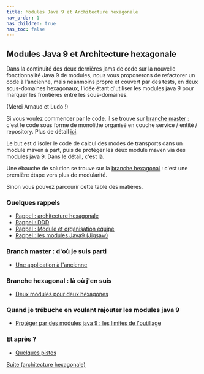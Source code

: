 ```yaml
---
title: Modules Java 9 et Architecture hexagonale
nav_order: 1
has_children: true
has_toc: false
---
```


## Modules Java 9 et Architecture hexagonale

Dans la continuité des deux dernières jams de code sur la nouvelle fonctionnalité Java 9 de modules, nous vous proposerons de refactorer un code à l’ancienne, mais néanmoins propre et couvert par des tests, en deux sous-domaines hexagonaux, l'idée étant d'utiliser les modules java 9 pour marquer les frontières entre les sous-domaines.

(Merci Arnaud et Ludo !)

Si vous voulez commencer par le code, il se trouve sur [branche master](https://github.com/edouard-gv/ddd-java9) : c'est le code sous forme de monolithe organisé en couche service / entité / repository. Plus de détail [ici](./debut.md).

Le but est d'isoler le code de calcul des modes de transports dans un module maven à part, puis de protéger les deux module maven via des modules java 9. Dans le détail, c'est [là](./maintenant.md).

Une ébauche de solution se trouve sur la [branche hexagonal](https://github.com/edouard-gv/ddd-java9/tree/hexagonal) : c'est une première étape vers plus de modularité. 

Sinon vous pouvez parcourir cette table des matières.

### Quelques rappels
* [Rappel : architecture hexagonale](./rappel-architecture-hexagonale.md)
* [Rappel : DDD](./rappel-ddd.md)
* [Rappel : Module et organisation équipe](./rappel-organisation-modulaire.md)
* [Rappel : les modules Java9 (Jigsaw)](./rappel-module-java9.md)

### Branch master : d'où je suis parti
* [Une application à l'ancienne](./debut.md)

### Branche hexagonal : là où j'en suis
* [Deux modules pour deux hexagones](./maintenant.md)

### Quand je trébuche en voulant rajouter les modules java 9
* [Protéger par des modules java 9 : les limites de l'outillage](./boum.md)

### Et après ?
* [Quelques pistes](suite.md)


[Suite (architecture hexagonale)](rappel-architecture-hexagonale.md)
